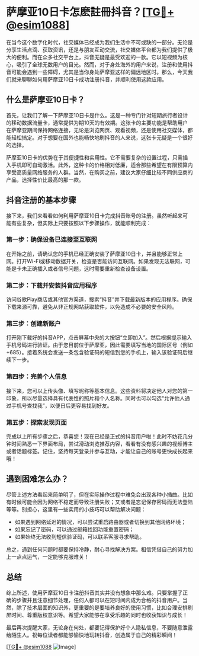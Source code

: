 # 萨摩亚10日卡怎麽註冊抖音？[[TG💪+ @esim1088](https://t.me/s/esim1088)]

在当今这个数字化时代，社交媒体已经成为我们生活中不可或缺的一部分。无论是分享生活点滴、获取资讯，还是与朋友互动交流，社交媒体平台都为我们提供了极大的便利。而在众多社交平台上，抖音无疑是最受欢迎的一款。它以短视频为核心，吸引了全球无数用户的目光。然而，对于身处海外的用户来说，注册和使用抖音可能会遇到一些障碍，尤其是当你身处萨摩亚这样的偏远地区时。那么，今天我们就来聊聊如何用萨摩亚10日卡成功注册抖音，并顺利使用这款应用。

## 什么是萨摩亚10日卡？

首先，让我们了解一下萨摩亚10日卡是什么。这是一种专门针对短期旅行者设计的移动数据流量卡，通常提供为期10天的有效期。这张卡的主要功能是帮助用户在萨摩亚期间保持网络连接，无论是浏览网页、观看视频，还是使用社交媒体，都能轻松搞定。对于想要在国外也能畅快地刷抖音的人来说，这张卡无疑是一个很好的选择。

萨摩亚10日卡的优势在于其便捷性和实用性。它不需要复杂的设置过程，只需插入手机即可自动激活。此外，这种卡的价格相对低廉，适合那些希望在有限预算内享受高质量网络服务的人群。当然，在购买之前，建议大家仔细比较不同供应商的产品，选择性价比最高的那一款。

## 抖音注册的基本步骤

接下来，我们来看看如何利用萨摩亚10日卡完成抖音账号的注册。虽然听起来可能有些复杂，但实际上只要按照以下步骤操作，就能顺利完成：

### 第一步：确保设备已连接至互联网
在开始之前，请确认您的手机已经正确安装了萨摩亚10日卡，并且能够正常上网。打开Wi-Fi或移动数据开关，检查是否能访问互联网。如果发现无法联网，可能是卡未正确插入或者信号问题，这时需要重新检查设备设置。

### 第二步：下载并安装抖音应用程序
访问谷歌Play商店或其他官方渠道，搜索“抖音”并下载最新版本的应用程序。确保下载来源可靠，避免从非正规网站获取软件，以免造成不必要的安全风险。

### 第三步：创建新账户
打开刚下载好的抖音APP，点击屏幕中央的大按钮“立即加入”。然后根据提示输入手机号码进行验证。由于您目前位于萨摩亚，因此需要填写当地的国际区号（例如+685）。接着系统会发送一条包含验证码的短信到您的手机上，输入该验证码后继续下一步。

### 第四步：完善个人信息
接下来，您可以上传头像、填写昵称等基本信息。这些资料将决定他人对您的第一印象，所以尽量选择具有代表性的照片和个人名称。同时也可以勾选“允许他人通过手机号查找我”，以便日后更容易找到好友。

### 第五步：探索发现页面
完成以上所有步骤之后，恭喜您！现在已经是正式的抖音用户啦！此时不妨花几分钟时间熟悉一下界面布局，尝试滑动浏览推荐内容，看看有没有感兴趣的视频博主或者话题标签。记住，坚持每天登录并参与互动，才能让自己的账号更快成长起来哦！

## 遇到困难怎么办？

尽管上述方法看起来简单明了，但在实际操作过程中难免会出现各种小插曲。比如有时候可能会因为网络不稳定而导致注册失败；又或者是忘记保存密码而无法登陆等等。别担心，这里有一些实用的小技巧可以帮助解决问题：

- 如果遇到网络延迟的情况，可以尝试重启路由器或者切换到其他网络环境；
- 如果忘记了密码，可以通过邮箱找回功能重置密码；
- 如果始终无法收到短信验证码，可以联系客服寻求帮助。

总之，遇到任何问题时都要保持冷静，耐心寻找解决方案。相信凭借自己的努力加上一点点运气，一定能够克服难关！

## 总结

综上所述，使用萨摩亚10日卡注册抖音其实并没有想象中那么难。只要掌握了正确的步骤并且注意细节处理，任何人都可以在短时间内成为合格的抖音用户。当然，除了技术层面的知识外，更重要的是要培养良好的使用习惯，比如合理安排刷屏时间、尊重版权意识等。希望大家能够在享受乐趣的同时也收获知识与成长！

最后再次提醒大家，无论身在何处，都要记得保护好个人隐私信息，不要随意泄露给陌生人。祝每位读者都能够愉快地玩转抖音，创造属于自己的精彩瞬间！

[[TG💪+ @esim1088](https://t.me/s/esim1088) ![Image](https://i.postimg.cc/4NQfJmqS/Snipaste-2025-05-13-00-14-12.png)]